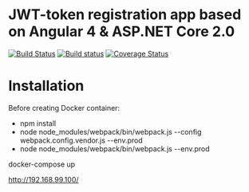 ﻿# JWT-token registration app based on Angular 4 & ASP.NET Core 2.0

[![Build Status](https://travis-ci.org/osya/ASPNetCoreAngular2YoExample.svg?branch=master)](https://travis-ci.org/osya/ASPNetCoreAngular2YoExample) [![Build status](https://ci.appveyor.com/api/projects/status/ijoo2enx0h6d4n88/branch/master?svg=true)](https://ci.appveyor.com/project/osya/aspnetcoreangular2yoexample/branch/master) [![Coverage Status](https://coveralls.io/repos/github/osya/ASPNetCoreAngular2YoExample/badge.svg?branch=master)](https://coveralls.io/github/osya/ASPNetCoreAngular2YoExample?branch=master)

# Installation

Before creating Docker container:
 - npm install
 - node node_modules/webpack/bin/webpack.js --config webpack.config.vendor.js --env.prod
 - node node_modules/webpack/bin/webpack.js --env.prod

docker-compose up

http://192.168.99.100/